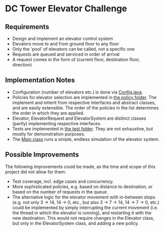 # DC Tower Elevator Challenge

## Requirements
- Design and implement an elevator control system
- Elevators move to and from ground floor to any floor
- Only the 'pool' of elevators can be called, not a specific one
- Requests are queued and serviced in order of arrival
- A request comes in the form of (current floor, destination floor, direction)

## Implementation Notes
- Configuration (number of elevators etc.) is done via [Config.java](src/main/java/org/example/config/Config.java).
- Policies for elevator selection are implemented in [the policy folder](src/main/java/org/example/domain/policy). The implement and inherit from respective interfaces and abstract classes, and are easily extensible. The order of the policies in the list determines the order in which they are applied.
- Elevator, ElevatorRequest and ElevatorSystem are distinct classes (partly) implementing respective interfaces.
- Tests are implemented in [the test folder](src/test/java/org/example/domain). They are not exhaustive, but mostly for demonstration purposes.
- The [Main class](src/main/java/org/example/Main.java) runs a simple, endless simulation of the elevator system.

## Possible Improvements
The following improvements could be made, as the time and scope of this project did not allow for them:
- Test coverage, incl. edge cases and concurrency.
- More sophisticated policies, e.g. based on distance to destination, or based on the number of requests in the queue.
- The alternative logic for the elevator movement with in-between stops (e.g. not only 3 -> 14, 14 -> 0, etc., but also 3 -> 7 -> 14, 14 -> 7 -> 0, etc.) could be implemented by simply interrupting the current movement (i.e. the thread in which the elevator is running), and restarting it with the new destination. This would not require changes in the Elevator class, but only in the ElevatorSystem class, and adding a new policy.